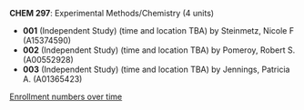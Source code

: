 **CHEM 297**: Experimental Methods/Chemistry (4 units)

- **001** (Independent Study) (time and location TBA) by Steinmetz, Nicole F (A15374590)
- **002** (Independent Study) (time and location TBA) by Pomeroy, Robert S. (A00552928)
- **003** (Independent Study) (time and location TBA) by Jennings, Patricia A. (A01365423)

[Enrollment numbers over time](./CHEM297.tsv)
